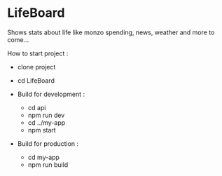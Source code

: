 # LifeBoard
Shows stats about life like monzo spending, news, weather and more to come...

How to start project :
- clone project
- cd LifeBoard

- Build for development :
  - cd api
  - npm run dev
  - cd ../my-app
  - npm start
  
- Build for production :
  - cd my-app
  - npm run build
